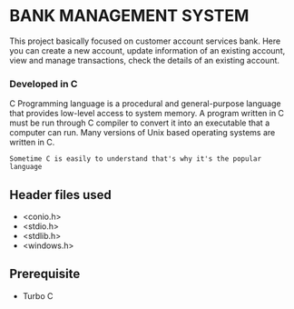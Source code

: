 # BANK MANAGEMENT SYSTEM
This project basically focused on customer account services bank. Here you can create a new account, update information of an existing account, view and manage transactions, check the details of an existing account.

### Developed in C
C Programming language is a procedural and general-purpose language that provides low-level access to system memory. A program written in C must be run through C compiler to convert it into an executable that a computer can run. Many versions of Unix based operating systems are written in C. 


` Sometime C is easily to understand that's why it's the popular language `

## Header files used

* <conio.h>
* <stdio.h>
* <stdlib.h>
* <windows.h>

## Prerequisite

* Turbo C

  

